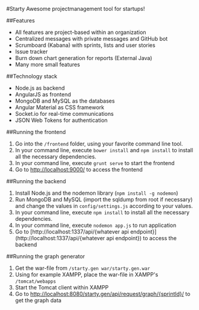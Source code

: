 #Starty
Awesome projectmanagement tool for startups!

##Features
* All features are project-based within an organization
* Centralized messages with private messages and GitHub bot
* Scrumboard (Kabana) with sprints, lists and user stories
* Issue tracker
* Burn down chart generation for reports (External Java)
* Many more small features

##Technology stack
* Node.js as backend
* AngularJS as frontend
* MongoDB and MySQL as the databases
* Angular Material as CSS framework
* Socket.io for real-time communications
* JSON Web Tokens for authentication

##Running the frontend

1. Go into the ```/frontend``` folder, using your favorite command line tool.
2. In your command line, execute ```bower install``` and ```npm install``` to install all the necessary dependencies.
3. In your command line, execute ```grunt serve``` to start the frontend
4. Go to [http://localhost:9000/](http://localhost:9000/) to access the frontend

##Running the backend

1. Install Node.js and the nodemon library (```npm install -g nodemon```)
2. Run MongoDB and MySQL (import the sqldump from root if necessary) and change the values in ```config/settings.js``` according to your values.
3. In your command line, execute ```npm install``` to install all the necessary dependencies.
4. In your command line, execute ```nodemon app.js``` to run application
5. Go to [http://localhost:1337/api/{whatever api endpoint}](http://localhost:1337/api/{whatever api endpoint}) to access the backend

##Running the graph generator

1. Get the war-file from ```/starty.gen war/starty.gen.war```
2. Using for example XAMPP, place the war-file in XAMPP's ```/tomcat/webapps```
3. Start the Tomcat client within XAMPP
4. Go to [http://localhost:8080/starty.gen/api/request/graph/{sprintId}/](http://localhost:8080/starty.gen/api/request/graph/{sprintId}/) to get the graph data
